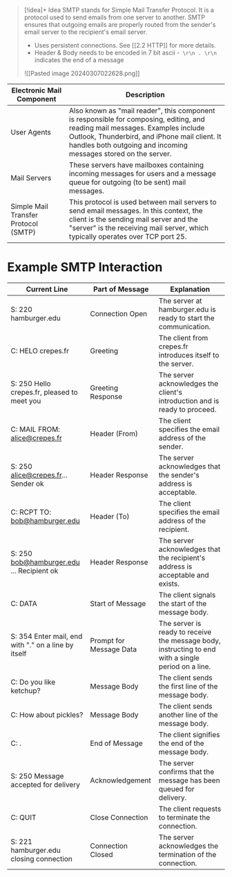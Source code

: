 
> [!idea]+ Idea
> SMTP stands for Simple Mail Transfer Protocol. It is a protocol used to send emails from one server to another. SMTP ensures that outgoing emails are properly routed from the sender's email server to the recipient's email server.
> - Uses persistent connections. See [[2.2 HTTP]] for more details.
> - Header & Body needs to be encoded in 7 bit ascii
> -` \r\n . \r\n` indicates the end of a message
> 
> ![[Pasted image 20240307022628.png]]

| Electronic Mail Component            | Description                                                                                                                                                                                                                                       |
| ------------------------------------ | ------------------------------------------------------------------------------------------------------------------------------------------------------------------------------------------------------------------------------------------------- |
| User Agents                          | Also known as "mail reader", this component is responsible for composing, editing, and reading mail messages. Examples include Outlook, Thunderbird, and iPhone mail client. It handles both outgoing and incoming messages stored on the server. |
| Mail Servers                         | These servers have mailboxes containing incoming messages for users and a message queue for outgoing (to be sent) mail messages.                                                                                                                  |
| Simple Mail Transfer Protocol (SMTP) | This protocol is used between mail servers to send email messages. In this context, the client is the sending mail server and the "server" is the receiving mail server, which typically operates over TCP port 25.                               |

# Example SMTP Interaction

| Current Line                              | Part of Message     | Explanation |
|-------------------------------------------|---------------------|-------------|
| S: 220 hamburger.edu                      | Connection Open     | The server at hamburger.edu is ready to start the communication. |
| C: HELO crepes.fr                         | Greeting            | The client from crepes.fr introduces itself to the server. |
| S: 250 Hello crepes.fr, pleased to meet you | Greeting Response | The server acknowledges the client's introduction and is ready to proceed. |
| C: MAIL FROM: <alice@crepes.fr>           | Header (From)       | The client specifies the email address of the sender. |
| S: 250 alice@crepes.fr... Sender ok       | Header Response     | The server acknowledges that the sender's address is acceptable. |
| C: RCPT TO: <bob@hamburger.edu>           | Header (To)         | The client specifies the email address of the recipient. |
| S: 250 bob@hamburger.edu ... Recipient ok | Header Response     | The server acknowledges that the recipient's address is acceptable and exists. |
| C: DATA                                    | Start of Message    | The client signals the start of the message body. |
| S: 354 Enter mail, end with "." on a line by itself | Prompt for Message Data | The server is ready to receive the message body, instructing to end with a single period on a line. |
| C: Do you like ketchup?                   | Message Body        | The client sends the first line of the message body. |
| C: How about pickles?                     | Message Body        | The client sends another line of the message body. |
| C: .                                       | End of Message      | The client signifies the end of the message body. |
| S: 250 Message accepted for delivery      | Acknowledgement     | The server confirms that the message has been queued for delivery. |
| C: QUIT                                    | Close Connection    | The client requests to terminate the connection. |
| S: 221 hamburger.edu closing connection   | Connection Closed   | The server acknowledges the termination of the connection. |

